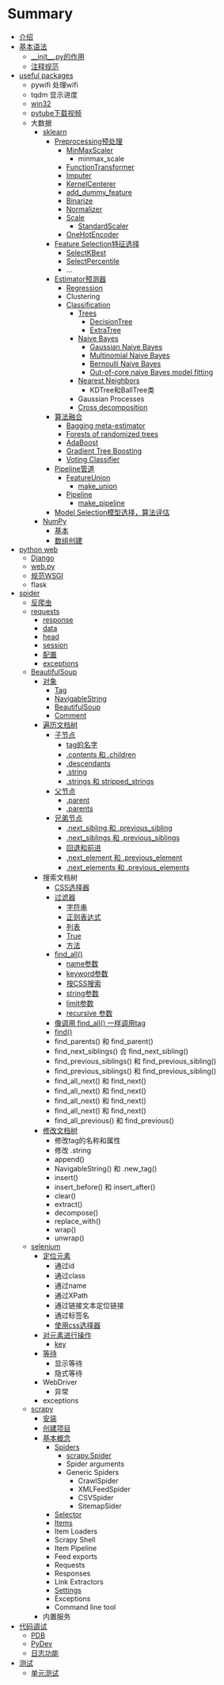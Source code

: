# Summary

* [介绍](README.md)
* [基本语法](ji-ben-yu-fa.md)
  * [\_\_init\_\_.py的作用](ji-ben-yu-fa/init-py-de-zuo-yong.md)
  * [注释规范](ji-ben-yu-fa/zhu-shi-gui-fan.md)
* [useful packages](fang-bian-de-bao.md)
  * pywifi 处理wifi
  * tqdm 显示进度
  * [win32](fang-bian-de-bao/win32.md)
  * [pytube下载视频](fang-bian-de-bao/pytubexia-zai-shi-pin.md)
  * 大数据
    * [sklearn](fang-bian-de-bao/sklearn.md)
      * [Preprocessing预处理](fang-bian-de-bao/sklearn/preprocessing.md)
        * [MinMaxScaler](fang-bian-de-bao/sklearn/preprocessing/jiang-te-zheng-suo-fang-dao-yi-ge-fan-wei.md)
          * minmax\_scale
        * [FunctionTransformer](fang-bian-de-bao/sklearn/preprocessing/functiontransformer.md)
        * [Imputer](fang-bian-de-bao/sklearn/preprocessing/imputer.md)
        * [KernelCenterer](fang-bian-de-bao/sklearn/preprocessing/kernelcenterer.md)
        * [add\_dummy\_feature](fang-bian-de-bao/sklearn/preprocessing/adddummy-feature.md)
        * [Binarize](fang-bian-de-bao/sklearn/preprocessing/binarize.md)
        * [Normalizer](fang-bian-de-bao/sklearn/preprocessing/normalizer.md)
        * [Scale](fang-bian-de-bao/sklearn/preprocessing/scale.md)
          * [StandardScaler](fang-bian-de-bao/sklearn/preprocessing/scale/standardscaler.md)
        * [OneHotEncoder](fang-bian-de-bao/sklearn/preprocessing/onehotencoder.md)
      * [Feature Selection特征选择](fang-bian-de-bao/sklearn/feature-selection.md)
        * [SelectKBest](fang-bian-de-bao/sklearn/feature-selection/selectkbest.md)
        * [SelectPercentile](fang-bian-de-bao/sklearn/feature-selection/selectpercentile.md)
        * ...
      * [Estimator预测器](fang-bian-de-bao/sklearn/estimator.md)
        * [Regression](fang-bian-de-bao/sklearn/regression.md)
        * Clustering
        * [Classification](fang-bian-de-bao/sklearn/classification.md)
          * [Trees](fang-bian-de-bao/sklearn/classification/decision-trees.md)
            * [DecisionTree](fang-bian-de-bao/sklearn/classification/decision-trees/decisiontree.md)
            * [ExtraTree](fang-bian-de-bao/sklearn/classification/decision-trees/extratree.md)
          * [Naive Bayes](fang-bian-de-bao/sklearn/classification/naive-bayes.md)
            * [Gaussian Naive Bayes](fang-bian-de-bao/sklearn/classification/naive-bayes/gaussian-naive-bayes.md)
            * [Multinomial Naive Bayes](fang-bian-de-bao/sklearn/classification/naive-bayes/multinomial-naive-bayes.md)
            * [Bernoulli Naive Bayes](fang-bian-de-bao/sklearn/classification/naive-bayes/bernoulli-naive-bayes.md)
            * [Out-of-core naive Bayes model fitting](fang-bian-de-bao/sklearn/classification/naive-bayes/out-of-core-naive-bayes-model-fitting.md)
          * [Nearest Neighbors](fang-bian-de-bao/sklearn/classification/nearest-neighbors.md)
            * KDTree和BallTree类
          * Gaussian Processes
          * [Cross decomposition](fang-bian-de-bao/sklearn/classification/cross-decomposition.md)
      * [算法融合](fang-bian-de-bao/sklearn/classification/suan-fa-rong-he.md)
        * [Bagging meta-estimator](fang-bian-de-bao/sklearn/classification/suan-fa-rong-he/bagging-meta-estimator.md)
        * [Forests of randomized trees](fang-bian-de-bao/sklearn/classification/suan-fa-rong-he/forests-of-randomized-trees.md)
        * [AdaBoost](fang-bian-de-bao/sklearn/classification/suan-fa-rong-he/adaboost.md)
        * [Gradient Tree Boosting](fang-bian-de-bao/sklearn/classification/suan-fa-rong-he/gradient-tree-boosting.md)
        * [Voting Classifier](fang-bian-de-bao/sklearn/classification/suan-fa-rong-he/voting-classifier.md)
      * [Pipeline管道](fang-bian-de-bao/sklearn/pipeline.md)
        * [FeatureUnion](fang-bian-de-bao/sklearn/pipeline/featureunion.md)
          * [make\_union](fang-bian-de-bao/sklearn/pipeline/makeunion.md)
        * [Pipeline](fang-bian-de-bao/sklearn/pipeline/pipeline.md)
          * [make\_pipeline](fang-bian-de-bao/sklearn/pipeline/makepipeline.md)
      * [Model Selection模型选择，算法评估](fang-bian-de-bao/sklearn/model-selection.md)
    * [NumPy](fang-bian-de-bao/numpy.md)
      * [基本](fang-bian-de-bao/numpy/ji-ben.md)
      * [数组创建](fang-bian-de-bao/numpy/dui-xiang-chuang-jian.md)
* [python web](da-jian-wang-zhan.md)
  * [Django](da-jian-wang-zhan/django.md)
  * [web.py](da-jian-wang-zhan/webpy.md)
  * [规范WSGI](da-jian-wang-zhan/gui-fan-wsgi.md)
  * flask
* [spider](pa-chong.md)
  * [反爬虫](pa-chong/fan-pa-chong.md)
  * [requests](pa-chong/requests.md)
    * [response](pa-chong/requests/response.md)
    * [data](pa-chong/requests/data.md)
    * [head](pa-chong/requests/head.md)
    * [session](pa-chong/requests/session.md)
    * [配置](pa-chong/requests/pei-zhi.md)
    * [exceptions](pa-chong/requests/exceptions.md)
  * [BeautifulSoup](pa-chong/beautifulsoup.md)
    * [对象](pa-chong/dui-xiang.md)
      * [Tag](pa-chong/dui-xiang/tag.md)
      * [NavigableString](pa-chong/dui-xiang/navigablestring.md)
      * [BeautifulSoup ](pa-chong/dui-xiang/beautifulsoup.md)
      * [Comment ](pa-chong/dui-xiang/comment.md)
    * [遍历文档树](pa-chong/bian-li-wen-dang-shu.md)
      * [子节点](pa-chong/bian-li-wen-dang-shu/zi-jie-dian.md)
        * [tag的名字](pa-chong/bian-li-wen-dang-shu/zi-jie-dian/tagde-ming-zi.md)
        * [.contents 和 .children](pa-chong/bian-li-wen-dang-shu/zi-jie-dian/contents-he-children.md)
        * [.descendants](pa-chong/bian-li-wen-dang-shu/zi-jie-dian/descendants.md)
        * [.string](pa-chong/bian-li-wen-dang-shu/zi-jie-dian/string.md)
        * [.strings 和 stripped\_strings](pa-chong/bian-li-wen-dang-shu/zi-jie-dian/strings-he-stripped-strings.md)
      * [父节点](pa-chong/bian-li-wen-dang-shu/fu-jie-dian.md)
        * [.parent](pa-chong/bian-li-wen-dang-shu/fu-jie-dian/parent.md)
        * [.parents](pa-chong/bian-li-wen-dang-shu/fu-jie-dian/parents.md)
      * [兄弟节点](pa-chong/bian-li-wen-dang-shu/xiong-di-jie-dian.md)
        * [.next\_sibling 和 .previous\_sibling](pa-chong/bian-li-wen-dang-shu/xiong-di-jie-dian/nextsibling-he-previoussibling.md)
        * [.next\_siblings 和 .previous\_siblings](pa-chong/bian-li-wen-dang-shu/xiong-di-jie-dian/nextsiblings-he-previoussiblings.md)
        * [回退和前进](pa-chong/bian-li-wen-dang-shu/xiong-di-jie-dian/hui-tui-he-qian-jin.md)
        * [.next\_element 和 .previous\_element](pa-chong/bian-li-wen-dang-shu/xiong-di-jie-dian/nextelement-he-previouselement.md)
        * [.next\_elements 和 .previous\_elements](pa-chong/bian-li-wen-dang-shu/xiong-di-jie-dian/nextelements-he-previouselements.md)
    * 搜索文档树
      * [CSS选择器](pa-chong/cssxuan-ze-qi.md)
      * [过滤器](pa-chong/guo-lv-qi.md)
        * [字符串](pa-chong/guo-lv-qi/zi-fu-chuan.md)
        * [正则表达式](pa-chong/guo-lv-qi/zheng-ze-biao-da-shi.md)
        * [列表](pa-chong/guo-lv-qi/lie-biao.md)
        * [True](pa-chong/guo-lv-qi/true.md)
        * [方法](pa-chong/guo-lv-qi/fang-fa.md)
      * [find\_all\(\)](pa-chong/findall.md)
        * [name参数](pa-chong/findall/namecan-shu.md)
        * [keyword参数](pa-chong/findall/keywordcan-shu.md)
        * [按CSS搜索](pa-chong/findall/an-css-sou-suo.md)
        * [string参数](pa-chong/findall/stringcan-shu.md)
        * [limit参数](pa-chong/findall/limitcan-shu.md)
        * [recursive 参数](pa-chong/findall/recursive-can-shu.md)
      * [像调用 find\_all\(\) 一样调用tag](pa-chong/xiang-diao-yong-find-all-yi-yang-diao-yong-tag.md)
      * [find\(\)](pa-chong/find.md)
      * find\_parents\(\) 和 find\_parent\(\)
      * find\_next\_siblings\(\) 合 find\_next\_sibling\(\)
      * find\_previous\_siblings\(\) 和 find\_previous\_sibling\(\)
      * find\_previous\_siblings\(\) 和 find\_previous\_sibling\(\)
      * find\_all\_next\(\) 和 find\_next\(\)
      * find\_all\_next\(\) 和 find\_next\(\)
      * find\_all\_next\(\) 和 find\_next\(\)
      * find\_all\_next\(\) 和 find\_next\(\)
      * find\_all\_previous\(\) 和 find\_previous\(\)
    * [修改文档树](pa-chong/xiu-gai-wen-dang-shu.md)
      * 修改tag的名称和属性
      * 修改 .string
      * append\(\)
      * NavigableString\(\) 和 .new\_tag\(\)
      * insert\(\)
      * insert\_before\(\) 和 insert\_after\(\)
      * clear\(\)
      * extract\(\)
      * decompose\(\)
      * replace\_with\(\)
      * wrap\(\)
      * unwrap\(\)
  * [selenium](pa-chong/selenium.md)
    * [定位元素](pa-chong/selenium/ding-wei.md)
      * 通过id
      * 通过class
      * 通过name
      * 通过XPath
      * 通过链接文本定位链接
      * 通过标签名
      * [使用css选择器](pa-chong/selenium/shi-yong-css-xuan-ze-qi.md)
    * [对元素进行操作](pa-chong/selenium/ye-mian-yuan-su.md)
      * [key](pa-chong/selenium/ye-mian-yuan-su/key.md)
    * [等待](pa-chong/selenium/deng-dai.md)
      * 显示等待
      * 隐式等待
    * WebDriver
      * 异常
    * exceptions
  * [scrapy](pa-chong/scrapy.md)
    * [安装](pa-chong/scrapy/an-zhuang.md)
    * [创建项目](pa-chong/scrapy/chuang-jian-xiang-mu.md)
    * [基本概念](pa-chong/scrapy/ji-ben-gai-nian.md)
      * [Spiders](pa-chong/scrapy/ji-ben-gai-nian/spider.md)
        * [scrapy.Spider](pa-chong/scrapy/ji-ben-gai-nian/spider/scrapyspider.md)
        * Spider arguments
        * Generic Spiders
          * CrawlSpider
          * XMLFeedSpider
          * CSVSpider
          * SitemapSider
      * [Selector](pa-chong/scrapy/ji-ben-gai-nian/selector.md)
      * [Items](pa-chong/scrapy/ji-ben-gai-nian/items.md)
      * Item Loaders
      * Scrapy Shell
      * Item Pipeline
      * Feed exports
      * Requests
      * Responses
      * Link Extractors
      * [Settings](pa-chong/scrapy/ji-ben-gai-nian/settings.md)
      * Exceptions
      * Command line tool
    * 内置服务
* [代码调试](dai-ma-diao-shi.md)
  * [PDB](dai-ma-diao-shi/pdb.md)
  * [PyDev](dai-ma-diao-shi/pydev.md)
  * [日志功能](dai-ma-diao-shi/ri-zhi-gong-neng.md)
* [测试](ce-shi.md)
  * [单元测试](ce-shi/dan-yuan-ce-shi.md)


